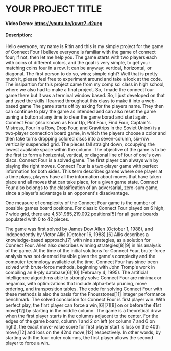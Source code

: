 # YOUR PROJECT TITLE
#### Video Demo:  <https://youtu.be/kuwz7-d2ueg>
#### Description:
Hello everyone, my name is Ritin and this is my simple project for the game of Connect Four
I believe everyone is familiar with the game of connect four; if not, then let me help you.
The game starts with two players each with coins of different colors, and the goal is very simple, to get your matching coins
four in a row. It can be anyway: vertical, horizontal, or diagonal. The first person to do so, wins; simple right?
Well that is pretty much it, please feel free to experiment around and take a look at the code.
The insipartion for this project came from my comp sci class in high school, where we also had to make a final project.
So, I made the connect four game there but it was a terminal window based. So, I just developed on that and used the skills I learned throughout this class
to make it into a web-based game
The game starts off by asking for the players name.
They then can continue to play the game as intended and can also reset the game usning a button
at any time to clear the game borad and start again.
Connect Four (also known as Four Up, Plot Four, Find Four, Captain's Mistress, Four in a Row, Drop Four, and Gravitrips in the Soviet Union) is a two-player connection board game,
in which the players choose a color and then take turns dropping colored discs into a seven-column, six-row vertically suspended grid.
The pieces fall straight down, occupying the lowest available space within the column. The objective of the game is to be the first to form a horizontal, vertical, or diagonal line of four of one's own discs.
Connect Four is a solved game. The first player can always win by playing the right moves.
Connect Four is a two-player game with perfect information for both sides. This term describes games where one player at a time plays, players have all the information about moves that have taken place and all moves that can take place, for a given game state. Connect Four also belongs to the classification of an adversarial, zero-sum game, since a player's advantage is an opponent's disadvantage.

One measure of complexity of the Connect Four game is the number of possible games board positions. 
For classic Connect Four played on 6 high, 7 wide grid, there are 4,531,985,219,092 positions[5] for all game boards populated with 0 to 42 pieces.

The game was first solved by James Dow Allen (October 1, 1988), and independently by Victor Allis (October 16, 1988).[6] Allis describes a knowledge-based approach,[7] with nine strategies, as a solution for Connect Four.
Allen also describes winning strategies[8][9] in his analysis of the game. At the time of the initial solutions for Connect Four, brute-force analysis was not deemed feasible given the game's complexity
and the computer technology available at the time. Connect Four has since been solved with brute-force methods, beginning with John Tromp's work in compiling an 8-ply database[6][10] (February 4, 1995).
The artificial intelligence algorithms able to strongly solve Connect Four are minimax or negamax, with optimizations that include alpha-beta pruning, move ordering, and transposition tables.
The code for solving Connect Four with these methods is also the basis for the Fhourstones[11] integer performance benchmark.
The solved conclusion for Connect Four is first player win. With perfect play, the first player can force a win,[6][7][8] on or before the 41st move[12] by starting in the middle column. The game is a theoretical draw when the first player starts in the columns adjacent to the center. For the edges of the game board, column 1 and 2 on left (or column 7 and 6 on right), the exact move-value score for first player start is loss on the 40th move,[12] and loss on the 42nd move,[12] respectively. In other words, by starting with the four outer columns, the first player allows the second player to force a win.
